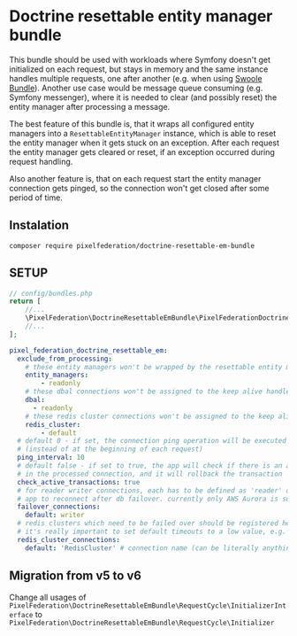 # Doctrine resettable entity manager bundle

This bundle should be used with workloads where Symfony doesn't get initialized on each request, but stays in memory
and the same instance handles multiple requests, one after another (e.g. when using 
[Swoole Bundle](https://github.com/pixelfederation/swoole-bundle)).
Another use case would be message queue consuming (e.g. Symfony messenger), where it is needed
to clear (and possibly reset) the entity manager after processing a message. 

The best feature of this bundle is, that it wraps all configured entity managers 
into a `ResettableEntityManager` instance, which
is able to reset the entity manager when it gets stuck on an exception.
After each request the entity manager gets cleared or reset, if an exception occurred during request handling.

Also another feature is, that on each request start the entity manager connection gets pinged, so the connection
won't get closed after some period of time.

## Instalation

`composer require pixelfederation/doctrine-resettable-em-bundle`

## SETUP

```php
// config/bundles.php
return [
    //...
    \PixelFederation\DoctrineResettableEmBundle\PixelFederationDoctrineResettableEmBundle::class => ['all' => true]
    //...
];
```

```yaml
pixel_federation_doctrine_resettable_em:
  exclude_from_processing:
    # these entity managers won't be wrapped by the resettable entity manager:
    entity_managers:
        - readonly
    # these dbal connections won't be assigned to the keep alive handler
    dbal:
      - readonly
    # these redis cluster connections won't be assigned to the keep alive handler
    redis_cluster:
        - default
  # default 0 - if set, the connection ping operation will be executed each X seconds 
  # (instead of at the beginning of each request) 
  ping_interval: 10 
  # default false - if set to true, the app will check if there is an active transaction
  # in the processed connection, and it will rollback the transaction
  check_active_transactions: true
  # for reader writer connections, each has to be defined as 'reader' or 'writer' to be able for the symfony
  # app to reconnect after db failover. currently only AWS Aurora is supported.
  failover_connections:  
    default: writer
  # redis clusters which need to be failed over should be registered here
  # it's really important to set default timeouts to a low value, e.g. 2 seconds, so the app won't block for too long
  redis_cluster_connections:
    default: 'RedisCluster' # connection name (can be literally anything) => redis cluster service id
```

## Migration from v5 to v6

Change all usages of `PixelFederation\DoctrineResettableEmBundle\RequestCycle\InitializerInterface` to `PixelFederation\DoctrineResettableEmBundle\RequestCycle\Initializer` 
